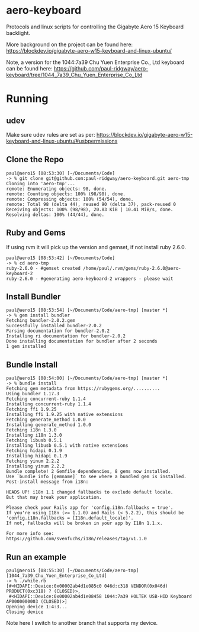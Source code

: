 # aero-keyboard
Protocols and linux scripts for controlling the Gigabyte Aero 15 Keyboard backlight.

More background on the project can be found here: https://blockdev.io/gigabyte-aero-w15-keyboard-and-linux-ubuntu/

Note, a version for the 1044:7a39 Chu Yuen Enterprise Co., Ltd keyboard can be found here: https://github.com/paul-ridgway/aero-keyboard/tree/1044_7a39_Chu_Yuen_Enterprise_Co_Ltd

# Running

## udev

Make sure udev rules are set as per: https://blockdev.io/gigabyte-aero-w15-keyboard-and-linux-ubuntu/#usbpermissions


## Clone the Repo

```
paul@aero15 [08:53:30] [~/Documents/Code] 
-> % git clone git@github.com:paul-ridgway/aero-keyboard.git aero-tmp
Cloning into 'aero-tmp'...
remote: Enumerating objects: 98, done.
remote: Counting objects: 100% (98/98), done.
remote: Compressing objects: 100% (54/54), done.
remote: Total 98 (delta 44), reused 90 (delta 37), pack-reused 0
Receiving objects: 100% (98/98), 20.83 KiB | 10.41 MiB/s, done.
Resolving deltas: 100% (44/44), done.
```

## Ruby and Gems

If using rvm it will pick up the version and gemset, if not install ruby 2.6.0.

```
paul@aero15 [08:53:42] [~/Documents/Code] 
-> % cd aero-tmp 
ruby-2.6.0 - #gemset created /home/paul/.rvm/gems/ruby-2.6.0@aero-keyboard-2
ruby-2.6.0 - #generating aero-keyboard-2 wrappers - please wait
```

## Install Bundler

```
paul@aero15 [08:53:54] [~/Documents/Code/aero-tmp] [master *]
-> % gem install bundler
Fetching bundler-2.0.2.gem
Successfully installed bundler-2.0.2
Parsing documentation for bundler-2.0.2
Installing ri documentation for bundler-2.0.2
Done installing documentation for bundler after 2 seconds
1 gem installed
```

## Bundle Install

```
paul@aero15 [08:54:00] [~/Documents/Code/aero-tmp] [master *]
-> % bundle install
Fetching gem metadata from https://rubygems.org/..........
Using bundler 1.17.3
Fetching concurrent-ruby 1.1.4
Installing concurrent-ruby 1.1.4
Fetching ffi 1.9.25
Installing ffi 1.9.25 with native extensions
Fetching generate_method 1.0.0
Installing generate_method 1.0.0
Fetching i18n 1.3.0
Installing i18n 1.3.0
Fetching libusb 0.5.1
Installing libusb 0.5.1 with native extensions
Fetching hidapi 0.1.9
Installing hidapi 0.1.9
Fetching yinum 2.2.2
Installing yinum 2.2.2
Bundle complete! 2 Gemfile dependencies, 8 gems now installed.
Use `bundle info [gemname]` to see where a bundled gem is installed.
Post-install message from i18n:

HEADS UP! i18n 1.1 changed fallbacks to exclude default locale.
But that may break your application.

Please check your Rails app for 'config.i18n.fallbacks = true'.
If you're using I18n (>= 1.1.0) and Rails (< 5.2.2), this should be
'config.i18n.fallbacks = [I18n.default_locale]'.
If not, fallbacks will be broken in your app by I18n 1.1.x.

For more info see:
https://github.com/svenfuchs/i18n/releases/tag/v1.1.0
```
## Run an example

```
paul@aero15 [08:55:30] [~/Documents/Code/aero-tmp] [1044_7a39_Chu_Yuen_Enterprise_Co_Ltd]
-> % ./white.rb 
[#<HIDAPI::Device:0x00002ab4d1e085c0 046d:c318 VENDOR(0x046d) PRODUCT(0xc318) ? (CLOSED)>,
 #<HIDAPI::Device:0x00002ab4d1e08458 1044:7a39 HOLTEK USB-HID Keyboard AP0000000003 (CLOSED)>]
Opening device 1:4:3...
Closing device
```

Note here I switch to another branch that supports my device.
